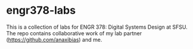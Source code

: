 # engr378-labs

This is a collection of labs for ENGR 378: Digital Systems Design at SFSU. The repo contains collaborative work of my lab partner (https://github.com/anaxibias) and me.
